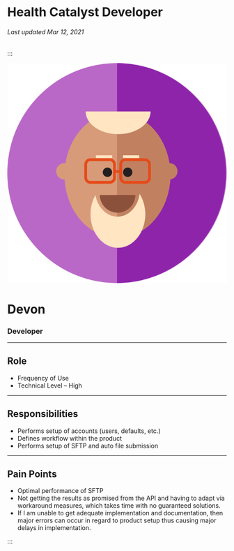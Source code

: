 # Health Catalyst Developer

###### Last updated Mar 12, 2021

:::

<div class="persona-header">

![Avatar Image](./assets/avatars/avatar18.svg)

<div>

# Devon

### Developer

</div>

</div>

---

## Role

-   Frequency of Use
-   Technical Level – High

---

## Responsibilities

-   Performs setup of accounts (users, defaults, etc.)
-   Defines workflow within the product
-   Performs setup of SFTP and auto file submission

---

## Pain Points

-   Optimal performance of SFTP
-   Not getting the results as promised from the API and having to adapt via workaround measures, which takes time with no guaranteed solutions.
-   If I am unable to get adequate implementation and documentation, then major errors can occur in regard to product setup thus causing major delays in implementation.

:::
